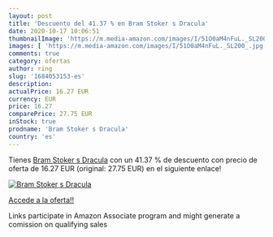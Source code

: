 ```yaml
---
layout: post
title: 'Descuento del 41.37 % en Bram Stoker s Dracula'
date: 2020-10-17 10:06:51
thumbnailImage: 'https://m.media-amazon.com/images/I/51O0aM4nFuL._SL200_.jpg'
images: [ 'https://m.media-amazon.com/images/I/51O0aM4nFuL._SL200_.jpg' ]
comments: true
category: ofertas
author: ring
slug: '1684053153-es'
description:
actualPrice: 16.27 EUR
currency: EUR
price: 16.27
comparePrice: 27.75 EUR
inStock: true
prodname: 'Bram Stoker s Dracula'
country: 'es'
---
```


Tienes [Bram Stoker s Dracula](https://www.amazon.es/dp/1684053153/?tag=tolees-21) con un 41.37 % de descuento con precio de oferta de 16.27 EUR (original: 27.75 EUR) en el siguiente enlace!

[![Bram Stoker s Dracula](https://m.media-amazon.com/images/I/51O0aM4nFuL._SL200_.jpg)](https://www.amazon.es/dp/1684053153/?tag=tolees-21)

[Accede a la oferta!!](https://www.amazon.es/dp/1684053153/?tag=tolees-21)

Links participate in Amazon Associate program and might generate a comission on qualifying sales


